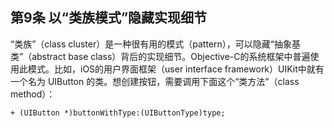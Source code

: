 ## 第9条 以“类族模式”隐藏实现细节

“类族”（class cluster）是一种很有用的模式（pattern），可以隐藏“抽象基类”（abstract base class）背后的实现细节。Objective-C的系统框架中普遍使用此模式。比如，iOS的用户界面框架（user interface framework）UIKit中就有一个名为 UIButton 的类。想创建按钮，需要调用下面这个“类方法”（class method）：

```
+ (UIButton *)buttonWithType:(UIButtonType)type;
```
